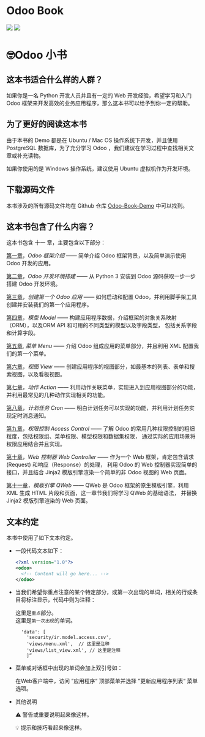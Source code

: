 # Odoo Book 
[![](https://img.shields.io/badge/Odoo-12-blue.svg)](https://github.com/odoo/odoo/tree/12.0)
[![](https://img.shields.io/badge/license-CC%20BY--NC--SA%204.0-red.svg)](https://creativecommons.org/licenses/by-nc-sa/4.0/) 

# 🤓Odoo 小书

## 这本书适合什么样的人群？

如果你是一名 Python 开发人员并且有一定的 Web 开发经验，希望学习和入门 Odoo 框架来开发高效的业务应用程序，那么这本书可以给予到你一定的帮助。

## 为了更好的阅读这本书

由于本书的 Demo 都是在 Ubuntu / Mac OS 操作系统下开发，并且使用 PostgreSQL 数据库，为了充分学习 Odoo ，我们建议在学习过程中查找相关文章或补充读物。

如果你使用的是 Windows 操作系统，建议使用 Ubuntu 虚拟机作为开发环境。

## 下载源码文件

本书涉及的所有源码文件均在 Github 仓库 [Odoo-Book-Demo](https://github.com/TNK-Studio/Odoo-Book-Demo) 中可以找到。

## 这本书包含了什么内容？

这本书包含 十一 章，主要包含以下部分：    

[第一章](#)，*Odoo 框架介绍* —— 简单介绍 Odoo 框架背景，以及简单演示使用 Odoo 开发的应用。

[第二章](#)，*Odoo 开发环境搭建* —— 从 Python 3 安装到 Odoo 源码获取一步一步搭建 Odoo 开发环境。

[第三章](#)，*创建第一个 Odoo 应用* —— 如何启动和配置 Odoo，并利用脚手架工具创建并安装我们的第一个应用程序。

[第四章](#)，*模型 Model* —— 构建应用程序数据，介绍框架的对象关系映射（ORM），以及ORM API 和可用的不同类型的模型以及字段类型，
包括关系字段和计算字段。

[第五章](#), *菜单 Menu* —— 介绍 Odoo 组成应用的菜单部分，并且利用 XML 配置我们的第一个菜单。

[第六章](#)，*视图 View* —— 创建应用程序的视图部分，如最基本的列表、表单和搜索视图，以及看板视图。

[第七章](#)，*动作 Action* —— 利用动作关联菜单，实现进入到应用视图部分的功能，并利用最常见的几种动作实现相关的功能。

[第八章](#)，*计划任务 Cron* —— 明白计划任务可以实现的功能，并利用计划任务实现定时消息通知。

[第九章](#)，*权限控制 Access Control* —— 了解 Odoo 的常用几种权限控制的粗细粒度，包括权限组、菜单权限、模型权限和数据集权限，
通过实际的应用场景将权限应用结合并且实现。

[第十章](#)，*Web 控制器 Web Controller* —— 作为一个 Web 框架，肯定包含请求 (Request) 和响应（Response）的处理，
利用 Odoo 的 Web 控制器实现简单的接口，并且结合 Jinja2 模版引擎渲染一个简单的非 Odoo 视图的 Web 页面。

[第十一章](#)，*模版引擎 QWeb* —— QWeb 是 Odoo 框架的原生模版引擎，利用 XML 生成 HTML 片段和页面，这一章节我们将学习 QWeb 的基础语法，
并替换 Jinja2 模版引擎渲染的 Web 页面。 

## 文本约定

本书中使用了如下文本约定。

* 一段代码文本如下：
    ```xml
    <?xml version="1.0"?> 
    <odoo> 
      <!-- Content will go here... --> 
    </odoo>
    ```

* 当我们希望你重点注意的某个特定部分，或第一次出现的单词，相关的行或条目将标注显示，代码中则为注释：

    这里是`重点`部分。   
    这里是`第一次出现`的单词。  
     
    ```
      'data': [  
        'security/ir.model.access.csv',  
        'views/menu.xml',  // 这里是注释
        'views/list_view.xml', // 这里是注释
        ]”
    ```

* 菜单或对话框中出现的单词会加上双引号如：  

    在Web客户端中，访问 ”应用程序“ 顶部菜单并选择 ”更新应用程序列表“ 菜单选项。
    
* 其他说明
    
    ⚠️ 警告或重要说明起来像这样。
    
    💡 提示和技巧看起来像这样。

